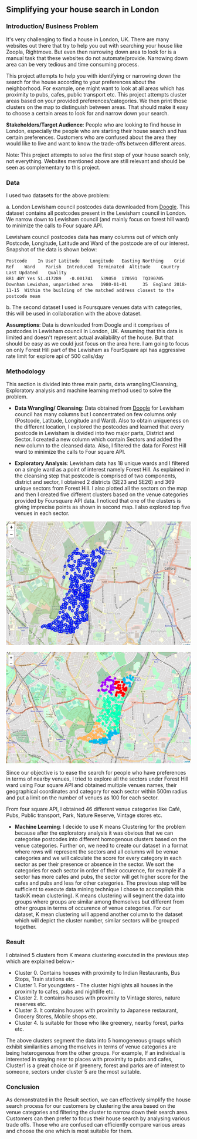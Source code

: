 ## Simplifying your house search in London

### Introduction/ Business Problem

It's very challenging to find a house in London, UK. There are many websites out there that try to help you out with searching your house like Zoopla, Rightmove. But even then narrowing down area to look for is a manual task that these websites do not automate/provide. Narrowing down area can be very tedious and time consuming process.

This project attempts to help you with identifying or narrowing down the search for the house according to your preferences about the neighborhood. 
For example, one might want to look at all areas which has proximity to pubs, cafes, public transport etc. This project attempts cluster areas based on your provided preferences/categories. We then print those clusters on the map to distinguish between areas. That should make it easy to choose a certain areas to look for and narrow down your search.

**Stakeholders/Target Audience**: People who are looking to find house in London, especially the people who are starting their house search and has certain preferences.
Customers who are confused about the area they would like to live and want to know the trade-offs between different areas.

Note: This project attempts to solve the first step of your house search only, not everything. Websites mentioned above are still relevant and should be seen as complementary to this project.


### Data

I used two datasets for the above problem:

a. London Lewisham council postcodes data downloaded from [Doogle](https://www.doogal.co.uk/AdministrativeAreasCSV.ashx?district=E09000023). This dataset contains all postcodes present in the Lewisham council in London. We narrow down to Lewisham council (and mainly focus on forest hill ward) to minimize the calls to Four square API.

Lewisham council postcodes data has many columns out of which only Postcode, Longitude, Latitude and Ward of the postcode are of our interest. Snapshot of the data is shown below: 

```
Postcode	In Use?	Latitude	Longitude	Easting	Northing	Grid Ref	Ward	Parish	Introduced	Terminated	Altitude	Country	Last Updated	Quality
BR1 4BY	Yes	51.417289	-0.001741	539050	170591	TQ390705	Downham	Lewisham, unparished area	1980-01-01		35	England	2018-11-15	Within the building of the matched address closest to the postcode mean
  ```

b. The second dataset I used is Foursquare venues data with categories, this will be used in collaboration with the above dataset.

**Assumptions**: Data is downloaded from Doogle and it comprises of postcodes in Lewisham council In London, UK. Assuming that this data is limited and doesn't represent actual availability of the house. But that should be easy as we could just focus on the area here. I am going to focus on only Forest Hill part of the Lewisham as FourSquare api has aggressive rate limit for explore api of 500 calls/day

### Methodology

This section is divided into three main parts, data wrangling/Cleansing, Exploratory analysis and machine learning method used to solve the problem. 

  * **Data Wrangling/ Cleansing**: Data obtained from [Doogle](https://www.doogal.co.uk/AdministrativeAreasCSV.ashx?district=E09000023) for Lewisham council has many columns but I concentrated on few columns only (Postcode, Latitude, Longitude and Ward). Also to obtain uniqueness on the different location, I explored the postcodes and learned that every postcode in Lewisham is divided into two major parts, District and Sector. I created a new column which contain Sectors and added the new column to the cleansed data. Also, I filtered the data for Forest Hill ward to minimize the calls to Four square API.

  * **Exploratory Analysis**: Lewisham data has 18 unique wards and I filtered on a single ward as a point of interest namely Forest Hill. As explained in the cleansing step that postcode is comprised of two components, district and sector, I obtained 2 districts (SE23 and SE26) and 369 unique sectors from Forest Hill. I also plotted all the sectors on the map and then I created five different clusters based on the venue categories provided by Foursquare API data. I noticed that one of the clusters is giving imprecise points as shown in second map. I also explored top five venues in each sector.
  
  ![Sectors_FH](Sectors_FH.png)
  
  ![Clusters_FH](Clusters_FH.png)
  
  Since our objective is to ease the search for  people who have preferences in terms of nearby venues, I tried to explore all the sectors under Forest Hill ward using Four square API and obtained multiple venues names, their geographical coordinates and category for each sector within 500m radius and put a limit on the number of venues as 100 for each sector.
  
  From four square API, I obtained 46 different venue categories like Café, Pubs, Public transport, Park, Nature Reserve, Vintage stores etc.

  * **Machine Learning**: I decide to use K means Clustering for the problem because after the exploratory analysis it was obvious that we can categorise postcodes into different homogenous clusters based on the venue categories. 
Further on, we need to create our dataset in a format where rows will represent the sectors and all columns will be venue categories and we will calculate the score for every category in each sector as per their presence or absence in the sector. We sort the categories for each sector in order of their occurence, for example if a sector has more cafes and pubs, the sector will get higher score for the cafes and pubs and less for other categories. 
The previous step will be sufficient to execute data mining technique I chose to accomplish this task(K mean clustering). K means clustering will segment the data into groups where groups are similar among themselves but different from other groups in terms of occurence of venue categories. For our dataset, K mean clustering will append another column to the dataset which will depict the cluster number, similar sectors will be grouped together. 


### Result

I obtained 5 clusters from K means clustering executed in the previous step which are explained below:-

* Cluster 0. Contains houses with proximity to Indian Restaurants, Bus Stops, Train stations etc.
* Cluster 1. For youngsters - The cluster highlights all houses in the proximity to cafes, pubs and nightlife etc.
* Cluster 2. It contains houses with proximity to Vintage stores, nature reserves etc.
* Cluster 3. It contains houses with proximity to Japanese restaurant, Grocery Stores, Mobile shops etc.
* Cluster 4. Is suitable for those who like greenery, nearby forest, parks etc.

The above clusters segment the data into 5 homogeneous groups which exhibit similarities among themselves in terms of venue categories are being heterogenous from the other groups. For example, If an individual is interested in staying near to places with proximity to pubs and cafes, Cluster1 is a great choice or if greenery, forest and parks are of interest to someone, sectors under cluster 5 are the most suitable. 


### Conclusion
 
As demonstrated in the Result section, we can effectively simplify the house search process for our customers by clustering the area based on the venue categories and filtering the cluster to narrow down their search area. Customers can then prefer to focus their house search by analysing various trade offs. Those who are confused can efficiently compare various areas and choose the one which is most suitable for them.

